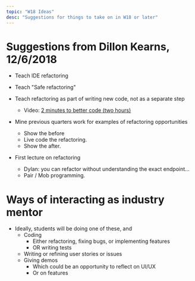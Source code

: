 ```yaml
---
topic: "W18 Ideas"
desc: "Suggestions for things to take on in W18 or later"
---
```


# Suggestions from Dillon Kearns, 12/6/2018

* Teach IDE refactoring
* Teach "Safe refactoring"
* Teach refactoring as part of writing new code, not as a separate step
    * Video: [2 minutes to better code (two hours)](https://www.youtube.com/watch?v=aWiwDdx_rdo)
* Mine previous quarters work for examples of refactoring opportunities
   * Show the before 
   * Live code the refactoring.
   * Show the after.
   
* First lecture on refactoring 
   * Dylan: you can refactor without understanding the exact endpoint...
   * Pair / Mob programming.

# Ways of interacting as industry mentor

* Ideally, students will be doing one of these, and 
   * Coding
       * Either refactoring, fixing bugs, or implementing features
       * OR writing tests 
   * Writing or refining user stories or issues
   * Giving demos 
       * Which could be an opportunity to reflect on UI/UX
       * Or on features
   
